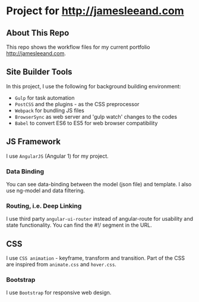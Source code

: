 # Project for http://jamesleeand.com
## About This Repo
This repo shows the workflow files for my current portfolio http://jamesleeand.com.
## Site Builder Tools
In this project, I use the following for background building environment:
* `Gulp` for task automation
* `PostCSS` and the plugins - as the CSS preprocessor
* `Webpack` for bundling JS files
* `BrowserSync` as web server and 'gulp watch' changes to the codes
* `Babel` to convert ES6 to ES5 for web browser compatibility

## JS Framework
I use `AngularJS` (Angular 1) for my project.
### Data Binding
You can see data-binding between the model (json file) and template.
I also use ng-model and data filtering.
### Routing, i.e. Deep Linking
I use third party `angular-ui-router` instead of angular-route for usability and state functionality.
You can find the #!/ segment in the URL.

## CSS
I use `CSS animation` - keyframe, transform and transition.
Part of the CSS are inspired from `animate.css` and `hover.css`.
### Bootstrap
I use `Bootstrap` for responsive web design.
